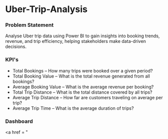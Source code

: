 # Uber-Trip-Analysis
### Problem Statement
Analyse Uber trip data using Power BI to gain insights into booking trends, revenue, and trip efficiency, helping stakeholders make data-driven decisions.
### KPI's
* Total Bookings – How many trips were booked over a given period?
*	Total Booking Value – What is the total revenue generated from all bookings?
*	Average Booking Value – What is the average revenue per booking?
*	Total Trip Distance – What is the total distance covered by all trips?
*	Average Trip Distance – How far are customers traveling on average per trip?
*	Average Trip Time – What is the average duration of trips?
### Dashboard
<a href = "

